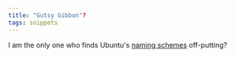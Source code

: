 ```yaml
---
title: "Gutsy Gibbon"?
tags: snippets
---
```


I am the only one who finds Ubuntu's [naming schemes](http://en.wikipedia.org/wiki/Ubuntu_%28Linux_distribution%29#Releases) off-putting?
